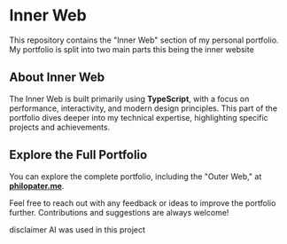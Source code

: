 # Inner Web

This repository contains the "Inner Web" section of my personal portfolio. My portfolio is split into two main parts this being the inner website
## About Inner Web

The Inner Web is built primarily using **TypeScript**, with a focus on performance, interactivity, and modern design principles. This part of the portfolio dives deeper into my technical expertise, highlighting specific projects and achievements.

## Explore the Full Portfolio

You can explore the complete portfolio, including the "Outer Web," at **[philopater.me](https://philopater.me)**.

Feel free to reach out with any feedback or ideas to improve the portfolio further. Contributions and suggestions are always welcome!



disclaimer AI was used in this project
